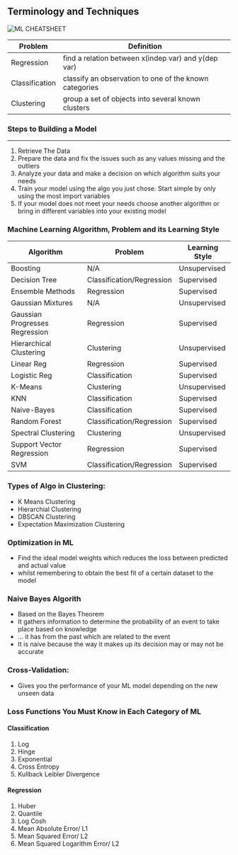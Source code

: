 ## Terminology and Techniques


![ML CHEATSHEET](https://github.com/omarbelkady/Python/issues/73#issuecomment-849612798)

|Problem                          |Definition                         
|-------------------------------|-----------------------------|
|Regression            |find a relation between x(indep var) and y(dep var)            |
|Classification          |classify an observation to one of the known categories         |
|Clustering| group a set of objects into several known clusters|


### Steps to Building a Model
---
1. Retrieve The Data
2. Prepare the data and fix the issues such as any values missing and the outliers
3. Analyze your data and make a decision on which algorithm suits your needs
4. Train your model using the algo you just chose. Start simple by only using the most import variables
5. If your model does not meet your needs choose another algorithm or bring in different variables into your existing model

### Machine Learning Algorithm, Problem and its Learning Style
|Algorithm                          |Problem | Learning Style|                  
|-------------------------------|-----------------------------|------------|
|Boosting |N/A |Unsupervised
|Decision Tree| Classification/Regression |Supervised
|Ensemble Methods| Regression |Supervised
|Gaussian Mixtures |N/A |Unsupervised
|Gaussian Progresses Regression|Regression|Supervised
|Hierarchical Clustering | Clustering | Unsupervised
|Linear Reg|Regression|Supervised
|Logistic Reg|Classification|Supervised
|K-Means| Clustering |Unsupervised
|KNN| Classification|Supervised
|Naive-Bayes| Classification|Supervised
|Random Forest| Classification/Regression |Supervised
|Spectral Clustering|Clustering|Unsupervised
|Support Vector Regression|Regression|Supervised
|SVM| Classification/Regression|Supervised


### Types of Algo in Clustering:
- K Means Clustering
- Hierarchial Clustering
- DBSCAN Clustering
- Expectation Maximization Clustering

### Optimization in ML

- Find the ideal model weights which reduces the loss between predicted and actual value
- whilst remembering to obtain the best fit of a certain dataset to the model  

### Naive Bayes Algorith

- Based on the Bayes Theorem
- It gathers information to determine the probability of an event to take place based on knowledge
- ... it has from the past which are related to the event
- It is naive because the way it makes up its decision may or may not be accurate 


### Cross-Validation:
- Gives you the performance of your ML model depending on the new unseen data

### Loss Functions You Must Know in Each Category of ML

#### Classification

1. Log
2. Hinge
3. Exponential
4. Cross Entropy
5. Kullback Leibler Divergence

#### Regression

1. Huber
2. Quantile
3. Log Cosh
4. Mean Absolute Error/ L1
5. Mean Squared Error/ L2
6. Mean Squared Logarithm Error/ L2
